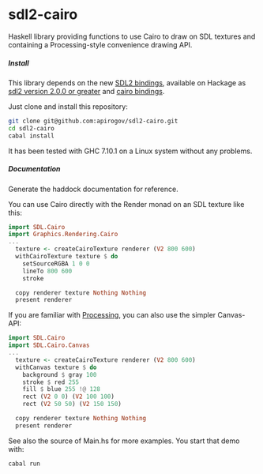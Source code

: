 # sdl2-cairo

Haskell library providing functions to use Cairo to draw on SDL textures and containing a Processing-style convenience drawing API.

##### Install

This library depends on the new [SDL2 bindings](https://github.com/haskell-game/sdl2), available on
Hackage as [sdl2 version 2.0.0 or greater](http://hackage.haskell.org/package/sdl2)
and [cairo bindings](https://hackage.haskell.org/package/cairo).

Just clone and install this repository:
```bash
git clone git@github.com:apirogov/sdl2-cairo.git
cd sdl2-cairo
cabal install
```

It has been tested with GHC 7.10.1 on a Linux system without any problems.

##### Documentation

Generate the haddock documentation for reference.

You can use Cairo directly with the Render monad on an SDL texture like this:

```haskell
import SDL.Cairo
import Graphics.Rendering.Cairo
...
  texture <- createCairoTexture renderer (V2 800 600)
  withCairoTexture texture $ do
    setSourceRGBA 1 0 0
    lineTo 800 600
    stroke

  copy renderer texture Nothing Nothing
  present renderer
```

If you are familiar with [Processing](https://processing.org/reference),
you can also use the simpler Canvas-API:

```haskell
import SDL.Cairo
import SDL.Cairo.Canvas
...
  texture <- createCairoTexture renderer (V2 800 600)
  withCanvas texture $ do
    background $ gray 100
    stroke $ red 255
    fill $ blue 255 !@ 128
    rect (V2 0 0) (V2 100 100)
    rect (V2 50 50) (V2 150 150)

  copy renderer texture Nothing Nothing
  present renderer
```

See also the source of Main.hs for more examples. You start that demo with:
```bash
cabal run
```
